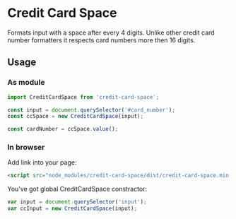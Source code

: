 # Credit Card Space

Formats input with a space after every 4 digits. Unlike other credit card number formatters it respects card numbers more then 16 digits.

## Usage
### As module
```js
import CreditCardSpace from 'credit-card-space';

const input = document.querySelector('#card_number');
const ccSpace = new CreditCardSpace(input);

const cardNumber = ccSpace.value();
```

### In browser
Add link into your page:
```html
<script src="node_modules/credit-card-space/dist/credit-card-space.min.js"></script>
```

You've got global CreditCardSpace constractor:
```js
var input = document.querySelector('input');
var ccInput = new CreditCardSpace(input);
```
